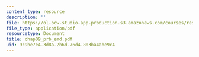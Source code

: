 ```yaml
---
content_type: resource
description: ''
file: https://ol-ocw-studio-app-production.s3.amazonaws.com/courses/res-6-003-electromechanical-dynamics-spring-2009/9c9be7e43d8a2b6d76d4803ba4abe9c4_chap09_prb_emd.pdf
file_type: application/pdf
resourcetype: Document
title: chap09_prb_emd.pdf
uid: 9c9be7e4-3d8a-2b6d-76d4-803ba4abe9c4
---
```

